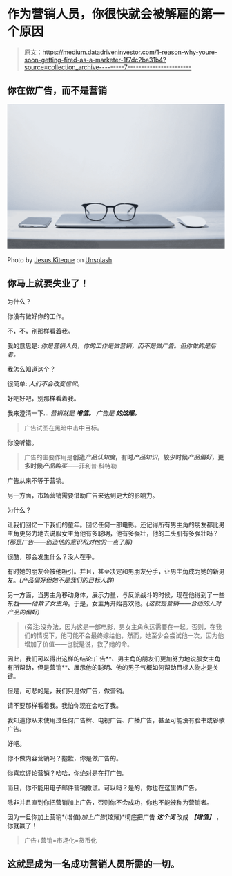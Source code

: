 # 作为营销人员，你很快就会被解雇的第一个原因

> 原文：<https://medium.datadriveninvestor.com/1-reason-why-youre-soon-getting-fired-as-a-marketer-1f7dc2ba31b4?source=collection_archive---------7----------------------->

## **你在做广告，而不是营销**

![](img/0eb3034ca22b3ff81db4b1ea1b69b2eb.png)

Photo by [Jesus Kiteque](https://unsplash.com/@jesuskiteque?utm_source=medium&utm_medium=referral) on [Unsplash](https://unsplash.com?utm_source=medium&utm_medium=referral)

## 你马上就要失业了！

为什么？

你没有做好你的工作。

不，不，别那样看着我。

我的意思是:
*你是营销人员，你的工作是做营销，而不是做广告。但你做的是后者。*

我怎么知道这个？

很简单:
*人们不会改变信仰。*

好吧好吧，别那样看着我。

我来澄清一下…
*营销就是* ***增值。*** *广告是* ***的炫耀。***

> 广告试图在黑暗中击中目标。

你没听错。

> 广告的主要作用是**创造*产品认知度*，有时*产品知识*，较少时候*产品偏好*，更多时候*产品购买***——菲利普·科特勒

广告从来不等于营销。

另一方面，市场营销需要借助广告来达到更大的影响力。

为什么？

让我们回忆一下我们的童年。回忆任何一部电影。还记得所有男主角的朋友都比男主角更努力地去说服女主角他有多聪明，他有多强壮，他的二头肌有多强壮吗？*(那是广告——创造他的意识和对他的一点了解)*

很酷，那会发生什么？没人在乎。

有时她的朋友会被他吸引。并且，甚至决定和男朋友分手，让男主角成为她的新男友。*(产品偏好但她不是我们的目标人群)*

另一方面，当男主角移动身体，展示力量，与反派战斗的时候，现在他得到了一些东西——*他救了女主角*。于是，女主角开始喜欢他。*(这就是营销——合适的人对产品的偏好)*

> (旁注:没办法，因为这是一部电影，男女主角永远需要在一起。否则，在我们的情况下，他可能不会最终嫁给他，然而，她至少会尝试他一次，因为他增加了价值——也就是说，救了她的命。

因此，我们可以得出这样的结论:广告**、男主角的朋友们更加努力地说服女主角有所帮助，但是营销**、展示他的聪明、他的男子气概如何帮助目标人物才是关键。

但是，可悲的是，我们只是做广告，做营销。

请不要那样看着我。我怕你现在会吃了我。

我知道你从未使用过任何广告牌、电视广告、广播广告，甚至可能没有脸书或谷歌广告。

好吧。

你不做内容营销吗？抱歉，你是做广告的。

你喜欢评论营销？哈哈，你绝对是在打广告。

而且，你不能用电子邮件营销撒谎。可以吗？是的，你也在这里做广告。

除非并且直到你把营销加上广告，否则你不会成功，你也不能被称为营销者。

因为一旦你加上营销*(增值)*加上广告*(炫耀)*彻底把广告 ***这个词*** 改成 ***【增值】*** ，你就赢了！

> 广告+营销=市场化=货币化

## **这就是成为一名成功营销人员所需的一切。**
